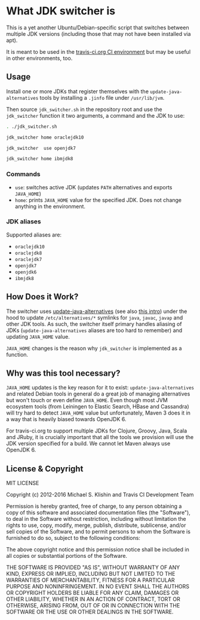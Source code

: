 # What JDK switcher is

This is a yet another Ubuntu/Debian-specific script that switches between multiple JDK
versions (including those that may not have been installed via apt).

It is meant to be used in the [travis-ci.org CI environment](https://github.com/travis-ci/travis-cookbooks) but
may be useful in other environments, too.

## Usage

Install one or more JDKs that register themselves with the `update-java-alternatives` tools by
installing a `.jinfo` file under `/usr/lib/jvm`.

Then source `jdk_switcher.sh` in the repository root and use the `jdk_switcher` function it two arguments,
a command and the JDK to use:

``` bash
. ./jdk_switcher.sh

jdk_switcher home oraclejdk10

jdk_switcher  use openjdk7

jdk_switcher home ibmjdk8
```

### Commands

 * `use`: switches active JDK (updates `PATH` alternatives and exports `JAVA_HOME`)
 * `home`: prints `JAVA_HOME` value for the specified JDK. Does not change anything in the environment.

### JDK aliases

Supported aliases are:

 * `oraclejdk10`
 * `oraclejdk8`
 * `oraclejdk7`
 * `openjdk7`
 * `openjdk6`
 * `ibmjdk8`


## How Does it Work?

The switcher uses [update-java-alternatives](http://manpages.ubuntu.com/manpages/hardy/man8/update-java-alternatives.8.html) (see also [this intro](http://wiki.debian.org/Java/#Java_and_Debian)) under the hood to update `/etc/alternatives/*` symlinks for
`java`, `javac`, `javap` and other JDK tools. As such, the switcher itself primary handles aliasing of
JDKs (`update-java-alternatives` aliases are too hard to remember) and updating `JAVA_HOME` value.

`JAVA_HOME` changes is the reason why `jdk_switcher` is implemented as a function.


## Why was this tool necessary?

`JAVA_HOME` updates is the key reason for it to exist: `update-java-alternatives` and related Debian tools
in general do a great job of managing alternatives but won't touch or even define `JAVA_HOME`. Even though most
JVM ecosystem tools (from Leiningen to Elastic Search, HBase and Cassandra) will
try hard to detect `JAVA_HOME` value but unfortunately, Maven 3 does it in a way that is heavily biased
towards OpenJDK 6.

For travis-ci.org to support multiple JDKs for Clojure, Groovy, Java, Scala and JRuby, it is crucially
important that all the tools we provision will use the JDK version specified for a build. We cannot let
Maven always use OpenJDK 6.



## License & Copyright

MIT LICENSE

Copyright (c) 2012-2016 Michael S. Klishin and Travis CI Development Team

Permission is hereby granted, free of charge, to any person obtaining a copy
of this software and associated documentation files (the "Software"), to deal
in the Software without restriction, including without limitation the rights
to use, copy, modify, merge, publish, distribute, sublicense, and/or sell
copies of the Software, and to permit persons to whom the Software is
furnished to do so, subject to the following conditions:

The above copyright notice and this permission notice shall be included in
all copies or substantial portions of the Software.

THE SOFTWARE IS PROVIDED "AS IS", WITHOUT WARRANTY OF ANY KIND, EXPRESS OR
IMPLIED, INCLUDING BUT NOT LIMITED TO THE WARRANTIES OF MERCHANTABILITY,
FITNESS FOR A PARTICULAR PURPOSE AND NONINFRINGEMENT. IN NO EVENT SHALL THE
AUTHORS OR COPYRIGHT HOLDERS BE LIABLE FOR ANY CLAIM, DAMAGES OR OTHER
LIABILITY, WHETHER IN AN ACTION OF CONTRACT, TORT OR OTHERWISE, ARISING FROM,
OUT OF OR IN CONNECTION WITH THE SOFTWARE OR THE USE OR OTHER DEALINGS IN
THE SOFTWARE.

